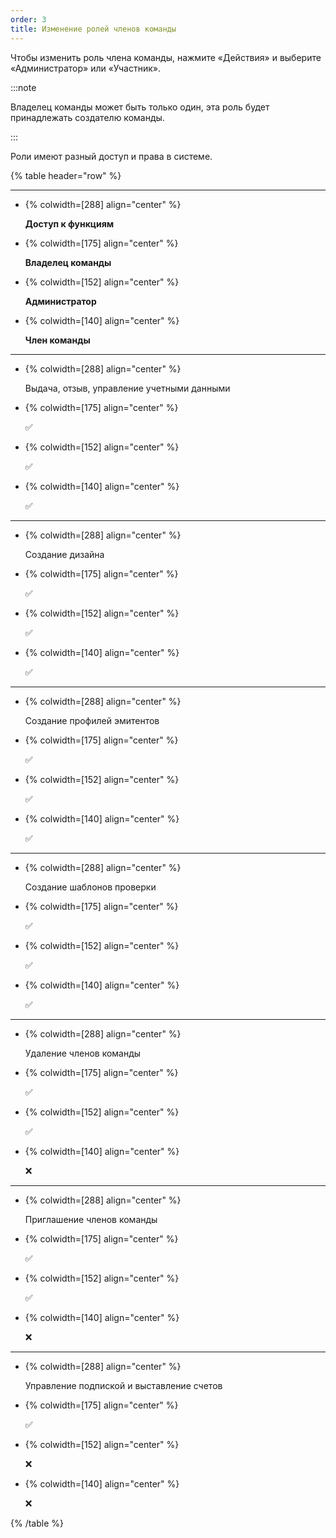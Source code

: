 ```yaml
---
order: 3
title: Изменение ролей членов команды
---
```


Чтобы изменить роль члена команды, нажмите «Действия» и выберите «Администратор» или «Участник».

:::note 

Владелец команды может быть только один, эта роль будет принадлежать создателю команды.

:::

Роли имеют разный доступ и права в системе.

{% table header="row" %}

---

*  {% colwidth=[288] align="center" %}

   **Доступ к функциям**

*  {% colwidth=[175] align="center" %}

   **Владелец команды**

*  {% colwidth=[152] align="center" %}

   **Администратор**

*  {% colwidth=[140] align="center" %}

   **Член команды**

---

*  {% colwidth=[288] align="center" %}

   Выдача, отзыв, управление учетными данными

*  {% colwidth=[175] align="center" %}

   ✅

*  {% colwidth=[152] align="center" %}

   ✅

*  {% colwidth=[140] align="center" %}

   ✅

---

*  {% colwidth=[288] align="center" %}

   Создание дизайна

*  {% colwidth=[175] align="center" %}

   ✅

*  {% colwidth=[152] align="center" %}

   ✅

*  {% colwidth=[140] align="center" %}

   ✅

---

*  {% colwidth=[288] align="center" %}

   Создание профилей эмитентов

*  {% colwidth=[175] align="center" %}

   ✅

*  {% colwidth=[152] align="center" %}

   ✅

*  {% colwidth=[140] align="center" %}

   ✅

---

*  {% colwidth=[288] align="center" %}

   Создание шаблонов проверки

*  {% colwidth=[175] align="center" %}

   ✅

*  {% colwidth=[152] align="center" %}

   ✅

*  {% colwidth=[140] align="center" %}

   ✅

---

*  {% colwidth=[288] align="center" %}

   Удаление членов команды

*  {% colwidth=[175] align="center" %}

   ✅

*  {% colwidth=[152] align="center" %}

   ✅

*  {% colwidth=[140] align="center" %}

   ❌

---

*  {% colwidth=[288] align="center" %}

   Приглашение членов команды

*  {% colwidth=[175] align="center" %}

   ✅

*  {% colwidth=[152] align="center" %}

   ✅

*  {% colwidth=[140] align="center" %}

   ❌

---

*  {% colwidth=[288] align="center" %}

   Управление подпиской и выставление счетов

*  {% colwidth=[175] align="center" %}

   ✅

*  {% colwidth=[152] align="center" %}

   ❌

*  {% colwidth=[140] align="center" %}

   ❌

{% /table %}










